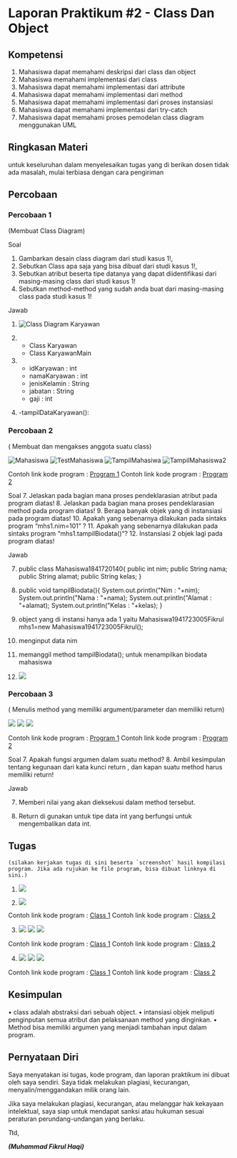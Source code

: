 # Laporan Praktikum #2 - Class Dan Object

## Kompetensi

1) Mahasiswa dapat memahami deskripsi dari class dan object
2) Mahasiswa memahami implementasi dari class
3) Mahasiswa dapat memahami implementasi dari attribute
4) Mahasiswa dapat memahami implementasi dari method
5) Mahasiswa dapat memahami implementasi dari proses instansiasi
6) Mahasiswa dapat memahami implementasi dari try-catch
7) Mahasiswa dapat memahami proses pemodelan class diagram menggunakan UML



## Ringkasan Materi

untuk keseluruhan dalam menyelesaikan tugas yang di berikan dosen tidak ada masalah, mulai terbiasa dengan cara pengiriman 


## Percobaan

### Percobaan 1

(Membuat Class Diagram)

Soal
1. Gambarkan desain class diagram dari studi kasus 1!, 
2. Sebutkan Class apa saja yang bisa dibuat dari studi kasus 1!, 
3. Sebutkan atribut beserta tipe datanya yang dapat diidentifikasi dari masing-masing class dari studi kasus 1! 
4. Sebutkan method-method yang sudah anda buat dari masing-masing class pada studi kasus 1!

Jawab
1. ![Class Diagram Karyawan](img/classdiagramkaryawan.jpg)

2. - Class Karyawan
   - Class KaryawanMain

3. - idKaryawan : int
   - namaKaryawan : int
   - jenisKelamin : String
   - jabatan : String
   - gaji : int

4. -tampilDataKaryawan():

### Percobaan 2

( Membuat dan mengakses anggota suatu class)

![Mahasiswa](../../docs/2_Class_dan_Object/Mahasiswa.JPG)
![TestMahasiswa](../../docs/2_Class_dan_Object/testmahasiswa1.jpg)
![TampilMahasiwa](../../docs/2_Class_dan_Object/tampilmahasiswa1.jpg)
![TampilMahasiswa2](../../docs/2_Class_dan_Object/tampilmahasiswa2.jpg)

Contoh link kode program : [Program 1](../../src/2_Class_dan_Object/Mahasiswa1941723005Fikrul.java)
Contoh link kode program : [Program 2](../../src/2_Class_dan_Object/TestMahasiswa.java)

Soal
7. Jelaskan pada bagian mana proses pendeklarasian atribut pada program diatas!
8. Jelaskan pada bagian mana proses pendeklarasian method pada program diatas!
9. Berapa banyak objek yang di instansiasi pada program diatas!
10. Apakah yang sebenarnya dilakukan pada sintaks program “mhs1.nim=101” ?
11. Apakah yang sebenarnya dilakukan pada sintaks program “mhs1.tampilBiodata()”? 
12. Instansiasi 2 objek lagi pada program diatas!

Jawab

7. public class Mahasiswa1841720140{
    public int nim;
    public String nama;
    public String alamat;
    public String kelas;
}

8. public void  tampilBiodata(){
    System.out.println("Nim    : "+nim);
    System.out.println("Nama    : "+nama);
    System.out.println("Alamat    : "+alamat);
    System.out.println("Kelas    : "+kelas);
}

9. object yang di instansi hanya ada 1 yaitu 
    Mahasiswa1941723005Fikrul mhs1=new Mahasiswa1941723005Fikrul();

10. menginput data nim

11. memanggil method tampilBiodata(); untuk menampilkan biodata mahasiswa

12. ![](../../docs/2_Class_dan_Object/testmahasiswa2.jpg)

### Percobaan 3

( Menulis method yang memiliki argument/parameter dan memiliki return)

![](../../docs/2_Class_dan_Object/Barang.jpg)
![](../../docs/2_Class_dan_Object/testbarang.jpg)
![](../../docs/2_Class_dan_Object/tampilbarang.jpg)

Contoh link kode program : [Program 1](../../src/2_Class_dan_Object/Barang1941723005Fikrul.java)
Contoh link kode program : [Program 2](../../src/2_Class_dan_Object/TestBarang.java)

Soal
7. Apakah fungsi argumen dalam suatu method?
8. Ambil kesimpulan tentang kegunaan dari kata kunci return , dan kapan suatu method harus memiliki return!

Jawab

7. Memberi nilai yang akan dieksekusi dalam method tersebut.

8. Return di gunakan untuk tipe data int yang berfungsi untuk mengembalikan data int.


## Tugas
 
    (silakan kerjakan tugas di sini beserta `screenshot` hasil kompilasi program. Jika ada rujukan ke file program, bisa dibuat linknya di sini.)

1. ![](img/classdiagramvideogame.jpg)

2. ![](img/SewaMain.jpg)

Contoh link kode program : [Class 1](../../src/2_Class_dan_Object/Sewa1941723005Fikrul.java)
Contoh link kode program : [Class 2](../../src/2_Class_dan_Object/SewaMain.java)

3. ![](img/Lingkaran.jpg)
   ![](img/LingkaranMain.jpg)
   ![](img/tampillingkaran.jpg)

Contoh link kode program : [Class 1](../../src/2_Class_dan_Object/Lingkaran1941723005Fikrul.java)
Contoh link kode program : [Class 2](../../src/2_Class_dan_Object/LingkaranDemo.java)

4. ![](img/BarangDua.jpg)
   ![](img/BarangDuaMain.jpg)
   ![](img/BarangDuaTampil.jpg)

Contoh link kode program : [Class 1](../../src/2_Class_dan_Object/BarangDua1941723005Fikrul.java)
Contoh link kode program : [Class 2](../../src/2_Class_dan_Object/BarangDuaMain.java)

## Kesimpulan

• class adalah abstraksi dari sebuah object.
• intansiasi objek meliputi penginputan semua atribut dan pelaksanaan method yang dinginkan.
• Method bisa memiliki argumen yang menjadi tambahan input dalam program.

## Pernyataan Diri

Saya menyatakan isi tugas, kode program, dan laporan praktikum ini dibuat oleh saya sendiri. Saya tidak melakukan plagiasi, kecurangan, menyalin/menggandakan milik orang lain.

Jika saya melakukan plagiasi, kecurangan, atau melanggar hak kekayaan intelektual, saya siap untuk mendapat sanksi atau hukuman sesuai peraturan perundang-undangan yang berlaku.

Ttd,

***(Muhammad Fikrul Haqi)***